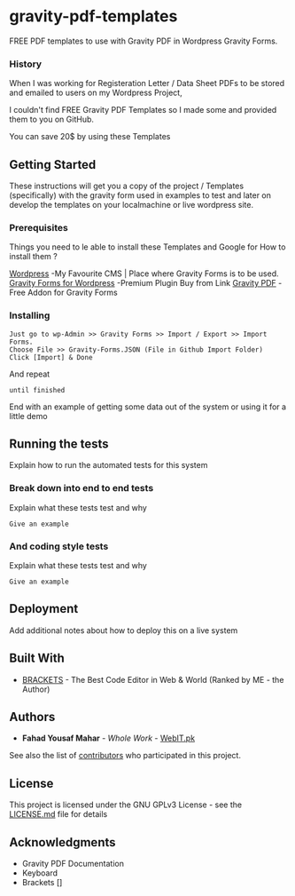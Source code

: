 # gravity-pdf-templates
FREE PDF templates to use with Gravity PDF in Wordpress Gravity Forms.

### History
When I was working for Registeration Letter / Data Sheet PDFs to be stored and emailed to users on my Wordpress Project,

I couldn't find FREE Gravity PDF Templates so I made some and provided them to you on GitHub.

You can save 20$ by using these Templates

## Getting Started
These instructions will get you a copy of the project / Templates (specifically) with the gravity form used in examples to test and later on develop the templates on your localmachine or live wordpress site.

### Prerequisites

Things you need to le able to install these Templates and Google for How to install them ?


[Wordpress](https://wordpress.og) -My Favourite CMS | Place where Gravity Forms is to be used.
[Gravity Forms for Wordpress](http://www.gravityforms.com) -Premium Plugin Buy from Link
[Gravity PDF](https://gravitypdf.com) -Free Addon for Gravity Forms


### Installing

```
Just go to wp-Admin >> Gravity Forms >> Import / Export >> Import Forms.
Choose File >> Gravity-Forms.JSON (File in Github Import Folder)
Click [Import] & Done
```

And repeat

```
until finished
```

End with an example of getting some data out of the system or using it for a little demo

## Running the tests

Explain how to run the automated tests for this system

### Break down into end to end tests

Explain what these tests test and why

```
Give an example
```

### And coding style tests

Explain what these tests test and why

```
Give an example
```

## Deployment

Add additional notes about how to deploy this on a live system

## Built With

* [BRACKETS](http://www.brackets.io/) - The Best Code Editor in Web & World (Ranked by ME - the Author)

## Authors

* **Fahad Yousaf Mahar** - *Whole Work* - [WebIT.pk](https://webit.pk)

See also the list of [contributors](https://github.com/FahadYousafMahar/gravity-pdf-templates/graphs/contributors) who participated in this project.

## License

This project is licensed under the GNU GPLv3 License - see the [LICENSE.md](LICENSE.md) file for details

## Acknowledgments

* Gravity PDF Documentation
* Keyboard
* Brackets []
